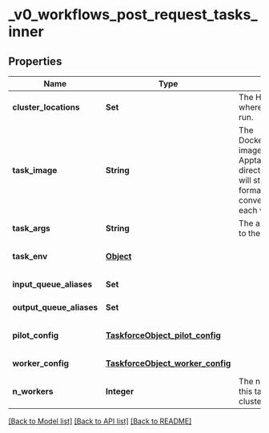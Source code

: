 # _v0_workflows_post_request_tasks_inner
## Properties

| Name | Type | Description | Notes |
|------------ | ------------- | ------------- | -------------|
| **cluster\_locations** | **Set** | The HTCondor pool(s) where the taskforce(s) will run. | [default to null] |
| **task\_image** | **String** | The Docker/Singularity/Apptainer image to run for each event. Apptainer images in directory (sandbox) format will start fastest; other formats will first be converted to this format on each worker CPU. | [default to null] |
| **task\_args** | **String** | The argument string to pass to the task image. | [default to null] |
| **task\_env** | [**Object**](.md) |  | [optional] [default to null] |
| **input\_queue\_aliases** | **Set** |  | [default to null] |
| **output\_queue\_aliases** | **Set** |  | [default to null] |
| **pilot\_config** | [**TaskforceObject_pilot_config**](TaskforceObject_pilot_config.md) |  | [optional] [default to null] |
| **worker\_config** | [**TaskforceObject_worker_config**](TaskforceObject_worker_config.md) |  | [default to null] |
| **n\_workers** | **Integer** | The number of workers in this taskforce&#39;s HTCondor cluster (immutable). | [optional] [default to null] |

[[Back to Model list]](../README.md#documentation-for-models) [[Back to API list]](../README.md#documentation-for-api-endpoints) [[Back to README]](../README.md)

